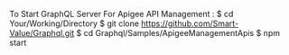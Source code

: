 To Start GraphQL Server For Apigee API Management : 
$ cd Your/Working/Directory 
$ git clone https://github.com/Smart-Value/Graphql.git
$ cd Graphql/Samples/ApigeeManagementApis
$ npm start

